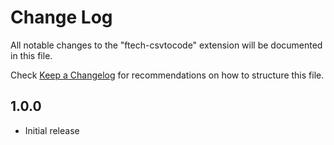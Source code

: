 # Change Log

All notable changes to the "ftech-csvtocode" extension will be documented in this file.

Check [Keep a Changelog](http://keepachangelog.com/) for recommendations on how to structure this file.

## 1.0.0

- Initial release